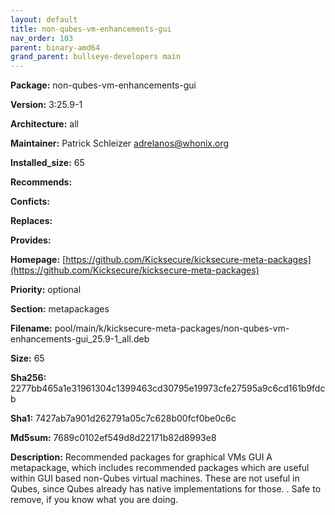 ```yaml
---
layout: default
title: non-qubes-vm-enhancements-gui
nav_order: 103
parent: binary-amd64
grand_parent: bullseye-developers main
---
```


**Package:** non-qubes-vm-enhancements-gui

**Version:** 3:25.9-1

**Architecture:**  all

**Maintainer:**  Patrick Schleizer <adrelanos@whonix.org>

**Installed_size:**  65

**Recommends:**  

**Conficts:**  

**Replaces:**  

**Provides:**  

**Homepage:**  [https://github.com/Kicksecure/kicksecure-meta-packages](https://github.com/Kicksecure/kicksecure-meta-packages)

**Priority:**  optional

**Section:** metapackages

**Filename:**  pool/main/k/kicksecure-meta-packages/non-qubes-vm-enhancements-gui_25.9-1_all.deb

**Size:**  65

**Sha256:**  2277bb465a1e31961304c1399463cd30795e19973cfe27595a9c6cd161b9fdcb

**Sha1:**  7427ab7a901d262791a05c7c628b00fcf0be0c6c

**Md5sum:**  7689c0102ef549d8d22171b82d8993e8

**Description:** Recommended packages for graphical VMs GUI
 A metapackage, which includes recommended packages which are useful within
 GUI based non-Qubes virtual machines.
 These are not useful in Qubes, since Qubes
 already has native implementations for those.
 .
 Safe to remove, if you know what you are doing.


